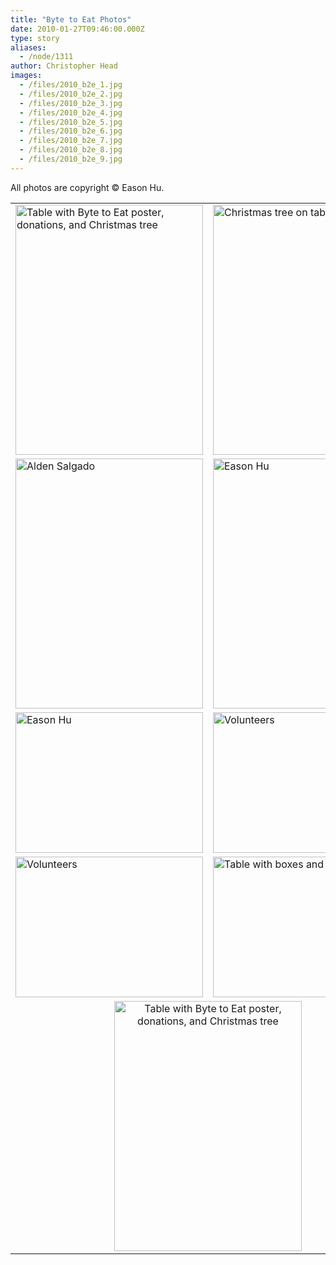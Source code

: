 ```yaml
---
title: "Byte to Eat Photos"
date: 2010-01-27T09:46:00.000Z
type: story
aliases:
  - /node/1311
author: Christopher Head
images:
  - /files/2010_b2e_1.jpg
  - /files/2010_b2e_2.jpg
  - /files/2010_b2e_3.jpg
  - /files/2010_b2e_4.jpg
  - /files/2010_b2e_5.jpg
  - /files/2010_b2e_6.jpg
  - /files/2010_b2e_7.jpg
  - /files/2010_b2e_8.jpg
  - /files/2010_b2e_9.jpg
---
```


<div class="field field-name-body field-type-text-with-summary field-label-hidden"><div class="field-items"><div class="field-item even"><!--break--><p>All photos are copyright &#xA9; Eason Hu.</p>
<table border="0" cellpadding="0" cellspacing="10">
<tbody><tr>
<td><img src="/files/2010_b2e_1.jpg" width="300" height="400" alt="Table with Byte to Eat poster, donations, and Christmas tree"></td>
<td><img src="/files/2010_b2e_2.jpg" width="300" height="400" alt="Christmas tree on table"></td>
</tr>
<tr>
<td><img src="/files/2010_b2e_3.jpg" width="300" height="400" alt="Alden Salgado"></td>
<td><img src="/files/2010_b2e_4.jpg" width="300" height="400" alt="Eason Hu"></td>
</tr>
<tr>
<td><img src="/files/2010_b2e_5.jpg" width="300" height="225" alt="Eason Hu"></td>
<td><img src="/files/2010_b2e_6.jpg" width="300" height="225" alt="Volunteers"></td>
</tr>
<tr>
<td><img src="/files/2010_b2e_7.jpg" width="300" height="225" alt="Volunteers"></td>
<td><img src="/files/2010_b2e_8.jpg" width="300" height="225" alt="Table with boxes and Christmas tree"></td>
</tr>
<tr>
<td colspan="2" align="center"><img src="/files/2010_b2e_9.jpg" width="300" height="400" alt="Table with Byte to Eat poster, donations, and Christmas tree"></td>
</tr>
</tbody></table>
</div></div></div>    <footer>
          </footer>